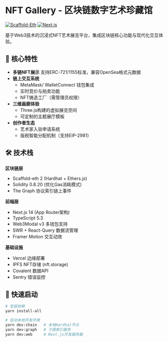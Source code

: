 # NFT Gallery - 区块链数字艺术珍藏馆

[![Scaffold-Eth](https://img.shields.io/badge/Built%20with-Scaffold--Eth-blue)](https://github.com/scaffold-eth/scaffold-eth)
[![Next.js](https://img.shields.io/badge/Next.js-14.2.3-black?logo=next.js)](https://nextjs.org/)

基于Web3技术的沉浸式NFT艺术展览平台，集成区块链核心功能与现代化交互体验。

## 🌟 核心特性
- **多链NFT展示** 支持ERC-721/1155标准，兼容OpenSea格式元数据
- **链上交互系统** 
  - MetaMask/ WalletConnect 钱包集成
  - 实时竞价与拍卖功能
  - NFT铸造工厂（需管理员权限）
- **三维画廊体验** 
  - Three.js构建的虚拟展览空间
  - 可定制的主题展厅模板
- **创作者生态**
  - 艺术家入驻申请系统
  - 版税智能分配机制（支持EIP-2981）

## 🛠️ 技术栈
**区块链层**
- Scaffold-eth 2 (Hardhat + Ethers.js)
- Solidity 0.8.20 (优化Gas消耗模式)
- The Graph 协议索引链上事件

**前端层**
- Next.js 14 (App Router架构)
- TypeScript 5.3
- Web3Modal v3 多钱包支持
- SWR + React-Query 数据流管理
- Framer Motion 交互动效

**基础设施**
- Vercel 边缘部署
- IPFS NFT存储 (nft.storage)
- Covalent 数据API
- Sentry 错误监控

## 🚀 快速启动
```bash
# 安装依赖
yarn install-all

# 启动本地开发环境
yarn dev:chain   # 本地Hardhat节点
yarn dev:graph   # 子图索引服务
yarn dev:web     # Next.js开发服务器